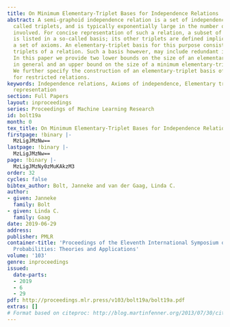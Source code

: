 ```yaml
---
title: On Minimum Elementary-Triplet Bases for Independence Relations
abstract: A semi-graphoid independence relation is a set of independence statements,
  called triplets, and is typically exponentially large in the number of variables
  involved. For concise representation of such a relation, a subset of its triplets
  is listed in a so-called basis; its other triplets are defined implicitly through
  a set of axioms. An elementary-triplet basis for this purpose consists of all elementary
  triplets of a relation. Such a basis however, may include redundant information.
  In this paper we provide two lower bounds on the size of an elementary-triplet basis
  in general and an upper bound on the size of a minimum elementary-triplet basis.
  We further specify the construction of an elementary-triplet basis of minimum size
  for restricted relations.
keywords: Independence relations, Axioms of independence, Elementary triplets, Basis
  representation
section: Full Papers
layout: inproceedings
series: Proceedings of Machine Learning Research
id: bolt19a
month: 0
tex_title: On Minimum Elementary-Triplet Bases for Independence Relations
firstpage: !binary |-
  MzLigJMzNw==
lastpage: !binary |-
  MzLigJMzNw==
page: !binary |-
  MzLigJMzNy0zMuKAkzM3
order: 32
cycles: false
bibtex_author: Bolt, Janneke and van der Gaag, Linda C.
author:
- given: Janneke
  family: Bolt
- given: Linda C.
  family: Gaag
date: 2019-06-29
address: 
publisher: PMLR
container-title: 'Proceedings of the Eleventh International Symposium on Imprecise
  Probabilities: Theories and Applications'
volume: '103'
genre: inproceedings
issued:
  date-parts:
  - 2019
  - 6
  - 29
pdf: http://proceedings.mlr.press/v103/bolt19a/bolt19a.pdf
extras: []
# Format based on citeproc: http://blog.martinfenner.org/2013/07/30/citeproc-yaml-for-bibliographies/
---
```

